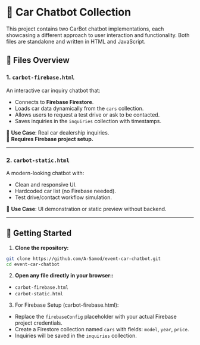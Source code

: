 # 🚗 Car Chatbot Collection

This project contains two CarBot chatbot implementations, each showcasing a different approach to user interaction and functionality. Both files are standalone and written in HTML and JavaScript.

## 📁 Files Overview

### 1. `carbot-firebase.html`
An interactive car inquiry chatbot that:
- Connects to **Firebase Firestore**.
- Loads car data dynamically from the `cars` collection.
- Allows users to request a test drive or ask to be contacted.
- Saves inquiries in the `inquiries` collection with timestamps.

🔹 **Use Case**: Real car dealership inquiries.  
🔹 **Requires Firebase project setup.**

---

### 2. `carbot-static.html`
A modern-looking chatbot with:
- Clean and responsive UI.
- Hardcoded car list (no Firebase needed).
- Test drive/contact workflow simulation.

🔹 **Use Case**: UI demonstration or static preview without backend.

---

## 🚀 Getting Started

1. **Clone the repository:**
```bash
git clone https://github.com/A-Samod/event-car-chatbot.git
cd event-car-chatbot
```
2. **Open any file directly in your browser::**

- `carbot-firebase.html`
- `carbot-static.html`

3. For Firebase Setup (carbot-firebase.html):

- Replace the `firebaseConfig` placeholder with your actual Firebase project credentials.
- Create a Firestore collection named `cars` with fields: `model`, `year`, `price`.
- Inquiries will be saved in the `inquiries` collection.